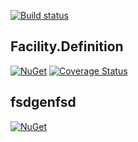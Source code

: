 [![Build status](https://ci.appveyor.com/api/projects/status/62s43a071xsqqxtl?svg=true)](https://ci.appveyor.com/project/ejball/facility)

## Facility.Definition

[![NuGet](https://img.shields.io/nuget/v/Facility.Definition.svg)](https://www.nuget.org/packages/Facility.Definition) [![Coverage Status](https://coveralls.io/repos/github/FacilityApi/Facility/badge.svg?branch=master)](https://coveralls.io/github/FacilityApi/Facility?branch=master)

## fsdgenfsd

[![NuGet](https://img.shields.io/nuget/v/fsdgenfsd.svg)](https://www.nuget.org/packages/fsdgenfsd)
